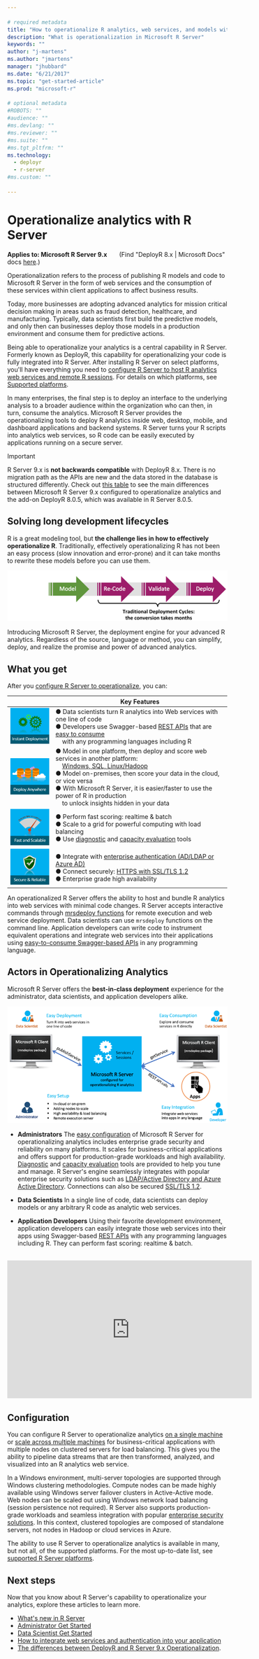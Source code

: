 ```yaml
---

# required metadata
title: "How to operationalize R analytics, web services, and models with Microsoft R Server - Machine Learning Server | Microsoft Docs"
description: "What is operationalization in Microsoft R Server"
keywords: ""
author: "j-martens"
ms.author: "jmartens"
manager: "jhubbard"
ms.date: "6/21/2017"
ms.topic: "get-started-article"
ms.prod: "microsoft-r"

# optional metadata
#ROBOTS: ""
#audience: ""
#ms.devlang: ""
#ms.reviewer: ""
#ms.suite: ""
#ms.tgt_pltfrm: ""
ms.technology:
  - deployr
  - r-server
#ms.custom: ""

---
```


# Operationalize analytics with R Server

**Applies to:  Microsoft R Server 9.x**  &nbsp;&nbsp;&nbsp;&nbsp;&nbsp; (Find "DeployR 8.x | Microsoft Docs" docs [here](what-is-operationalization.md).)

Operationalization refers to the process of publishing R models and code to Microsoft R Server in the form of web services and the consumption of these services within client applications to affect business results.

Today, more businesses are adopting advanced analytics for mission critical decision making in areas such as fraud detection, healthcare, and manufacturing. Typically, data scientists first build the predictive models, and only then can businesses deploy those models in a production environment and consume them for predictive actions. 

Being able to operationalize your analytics is a central capability in R Server. Formerly known as DeployR, this capability for operationalizing your code is fully integrated into R Server. After installing R Server on select platforms, you'll have everything you need to [configure R Server to host R analytics web services and remote R sessions](operationalize/configure-start-for-administrators.md).  For details on which platforms, see [Supported platforms](install/r-server-install-supported-platforms.md).

In many enterprises, the final step is to deploy an interface to the underlying analysis to a broader audience within the organization who can then, in turn, consume the analytics. Microsoft R Server provides the operationalizing tools to deploy R analytics inside web, desktop, mobile, and dashboard applications and backend systems. R Server turns your R scripts into analytics web services, so R code can be easily executed by applications running on a secure server.

>[!Important]
>R Server 9.x is **not backwards compatible** with DeployR 8.x. There is no migration path as the APIs are new and the data stored in the database is structured differently. Check out [this table](whats-new-in-r-server.md#8vs9) to see  the main differences between Microsoft R Server 9.x configured to operationalize analytics and the add-on DeployR 8.0.5, which was available in R Server 8.0.5.

## Solving long development lifecycles

R is a great modeling tool, but **the challenge lies in how to effectively operationalize R**. Traditionally, effectively operationalizing R has not been an easy process (slow innovation and error-prone) and it can take months to rewrite these models before you can use them. 

![Engine](./media/what-is-operationalization/about-traditional-challenge.png) 

Introducing Microsoft R Server, the deployment engine for your advanced R analytics. Regardless of the source, language or method, you can simplify, deploy, and realize the promise and power of advanced analytics.

## What you get

After you [configure R Server to operationalize](operationalize/configure-start-for-administrators.md), you can: 

||Key Features|
|-|-|
|![1](./media/what-is-operationalization/about-1.png)|● Data scientists turn R analytics into Web services with one line of code<br>● Developers use Swagger-based [REST APIs](operationalize/concept-api.md) that are [easy to consume](operationalize/how-to-build-api-clients-from-swagger-for-app-integration.md) <br>&nbsp; &nbsp; with any programming languages including R|
|![2](./media/what-is-operationalization/about-2.png)|● Model in one platform, then deploy and score web services in another platform:<br>&nbsp; &nbsp; [Windows, SQL, Linux/Hadoop](operationalize/configure-start-for-administrators.md) <br>● Model on-premises, then score your data in the cloud, or vice versa <br>● With Microsoft R Server, it is easier/faster to use the power of R in production<br>&nbsp; &nbsp; to unlock insights hidden in your data |
|![3](./media/what-is-operationalization/about-3.png)|● Perform fast scoring: realtime & batch <br>● Scale to a grid for powerful computing with load balancing<br>● Use [diagnostic](operationalize/configure-run-diagnostics.md) and [capacity evaluation](operationalize/configure-evaluate-capacity.md) tools|
|![4](./media/what-is-operationalization/about-4.png)|● Integrate with [enterprise authentication (AD/LDAP or Azure AD)](operationalize/configure-authentication.md)<br>● Connect securely: [HTTPS with SSL/TLS 1.2](operationalize/configure-https.md)<br>● Enterprise grade high availability|

An operationalized R Server offers the ability to host and bundle R analytics into web services with minimal code changes. R Server accepts interactive commands through [mrsdeploy functions](r-reference/mrsdeploy/mrsdeploy-package.md) for remote execution and web service deployment. Data scientists can use `mrsdeploy` functions  on the command line. Application developers can write code to instrument equivalent operations and integrate web services into their applications using [easy-to-consume Swagger-based APIs](operationalize/concept-api.md) in any programming language.

## Actors in Operationalizing Analytics

Microsoft R Server offers the **best-in-class deployment** experience for the administrator, data scientists, and application developers alike. 

![Personas](./media/what-is-operationalization/about-personas.png)

+ **Administrators** The [easy configuration](operationalize/configure-start-for-administrators.md) of Microsoft R Server for operationalizing analytics includes enterprise grade security and reliability on many platforms. It scales for business-critical applications and offers support for production-grade workloads and high availability. [Diagnostic](operationalize/configure-run-diagnostics.md) and [capacity evaluation](operationalize/configure-evaluate-capacity.md) tools are provided to help you tune and manage. R Server's engine seamlessly integrates with popular enterprise security solutions such as [LDAP/Active Directory and Azure Active Directory](operationalize/configure-authentication.md). Connections can also be secured [SSL/TLS 1.2](operationalize/configure-https.md). 

+ **Data Scientists** In a single line of code, data scientists can deploy  models or any arbitrary R code as analytic web services. 

+ **Application Developers** Using their favorite development environment, application developers can easily integrate those web services into their apps using Swagger-based [REST APIs](operationalize/concept-api.md) with any programming languages including R. They can perform fast scoring: realtime & batch. 

<br>

<div align=center><iframe width="560" height="315" src="https://www.youtube.com/embed/1Nvs6QShWqY" frameborder="0" allowfullscreen></iframe></div>

## Configuration

You can configure R Server to operationalize analytics [on a single machine](operationalize/configure-machine-learning-server-one-box.md) or [scale across multiple machines](operationalize/configure-machine-learning-server-enterprise.md) for business-critical applications with multiple nodes on clustered servers for load balancing. This gives you the ability to pipeline data streams that are then transformed, analyzed, and visualized into an R analytics web service.

In a Windows environment, multi-server topologies are supported through Windows clustering methodologies. Compute nodes can be made highly available using Windows server failover clusters in Active-Active mode. Web nodes can be scaled out using Windows network load balancing (session persistence not required). R Server also supports production-grade workloads and seamless integration with popular [enterprise security solutions](operationalize/configure-start-for-administrators.md#security). In this context, clustered topologies are composed of standalone servers, not nodes in Hadoop or cloud services in Azure.

The ability to use R Server to operationalize analytics is available in many, but not all, of the supported platforms. For the most up-to-date list, see [supported R Server platforms](install/r-server-install-supported-platforms.md).

## Next steps

Now that you know about R Server's capability to operationalize your analytics, explore these articles to learn more.

+ [What's new in R Server](whats-new-in-r-server.md)
+ [Administrator Get Started](operationalize/configure-start-for-administrators.md)
+ [Data Scientist Get Started](operationalize/concept-operationalize-deploy-consume.md)
+ [How to integrate web services and authentication into your application](operationalize/how-to-build-api-clients-from-swagger-for-app-integration.md)
+ [The differences between DeployR and R Server 9.x Operationalization](https://blogs.msdn.microsoft.com/rserver/2017/05/11/1885/).